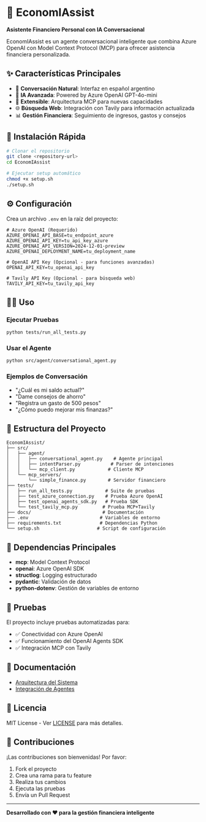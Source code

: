 # 🤖 EconomIAssist

**Asistente Financiero Personal con IA Conversacional**

EconomIAssist es un agente conversacional inteligente que combina Azure OpenAI con Model Context Protocol (MCP) para ofrecer asistencia financiera personalizada.

## ✨ Características Principales

- 💬 **Conversación Natural**: Interfaz en español argentino
- 🧠 **IA Avanzada**: Powered by Azure OpenAI GPT-4o-mini
- 🔧 **Extensible**: Arquitectura MCP para nuevas capacidades
- 🌐 **Búsqueda Web**: Integración con Tavily para información actualizada
- 📊 **Gestión Financiera**: Seguimiento de ingresos, gastos y consejos

## 🚀 Instalación Rápida

```bash
# Clonar el repositorio
git clone <repository-url>
cd EconomIAssist

# Ejecutar setup automático
chmod +x setup.sh
./setup.sh
```

## ⚙️ Configuración

Crea un archivo `.env` en la raíz del proyecto:

```env
# Azure OpenAI (Requerido)
AZURE_OPENAI_API_BASE=tu_endpoint_azure
AZURE_OPENAI_API_KEY=tu_api_key_azure
AZURE_OPENAI_API_VERSION=2024-12-01-preview
AZURE_OPENAI_DEPLOYMENT_NAME=tu_deployment_name

# OpenAI API Key (Opcional - para funciones avanzadas)
OPENAI_API_KEY=tu_openai_api_key

# Tavily API Key (Opcional - para búsqueda web)
TAVILY_API_KEY=tu_tavily_api_key
```

## 🏃‍♂️ Uso

### Ejecutar Pruebas
```bash
python tests/run_all_tests.py
```

### Usar el Agente
```bash
python src/agent/conversational_agent.py
```

### Ejemplos de Conversación
- "¿Cuál es mi saldo actual?"
- "Dame consejos de ahorro"
- "Registra un gasto de 500 pesos"
- "¿Cómo puedo mejorar mis finanzas?"

## 📁 Estructura del Proyecto

```
EconomIAssist/
├── src/
│   ├── agent/
│   │   ├── conversational_agent.py    # Agente principal
│   │   ├── intentParser.py           # Parser de intenciones
│   │   └── mcp_client.py            # Cliente MCP
│   └── mcp_servers/
│       └── simple_finance.py        # Servidor financiero
├── tests/
│   ├── run_all_tests.py            # Suite de pruebas
│   ├── test_azure_connection.py    # Prueba Azure OpenAI
│   ├── test_openai_agents_sdk.py   # Prueba SDK
│   └── test_tavily_mcp.py         # Prueba MCP+Tavily
├── docs/                          # Documentación
├── .env                          # Variables de entorno
├── requirements.txt              # Dependencias Python
└── setup.sh                     # Script de configuración
```

## 🔧 Dependencias Principales

- **mcp**: Model Context Protocol
- **openai**: Azure OpenAI SDK
- **structlog**: Logging estructurado
- **pydantic**: Validación de datos
- **python-dotenv**: Gestión de variables de entorno

## 🧪 Pruebas

El proyecto incluye pruebas automatizadas para:
- ✅ Conectividad con Azure OpenAI
- ✅ Funcionamiento del OpenAI Agents SDK
- ✅ Integración MCP con Tavily

## 📖 Documentación

- [Arquitectura del Sistema](docs/architecture.md)
- [Integración de Agentes](docs/agents_integration.md)

## 📄 Licencia

MIT License - Ver [LICENSE](LICENSE) para más detalles.

## 👥 Contribuciones

¡Las contribuciones son bienvenidas! Por favor:
1. Fork el proyecto
2. Crea una rama para tu feature
3. Realiza tus cambios
4. Ejecuta las pruebas
5. Envía un Pull Request

---

**Desarrollado con ❤️ para la gestión financiera inteligente**
